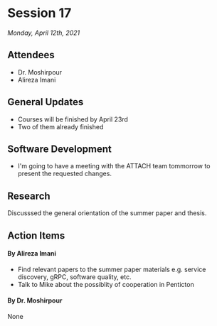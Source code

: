 # Session 17
*Monday, April 12th, 2021*

## Attendees

- Dr. Moshirpour
- Alireza Imani

## General Updates

- Courses will be finished by April 23rd
- Two of them already finished

## Software Development

- I'm going to have a meeting with the ATTACH team tommorrow to present the requested changes.

## Research

Discusssed the general orientation of the summer paper and thesis.

## Action Items

#### By Alireza Imani

- Find relevant papers to the summer paper materials e.g. service discovery, gRPC, software quality, etc.
- Talk to Mike about the possiblity of cooperation in Penticton

#### By Dr. Moshirpour
None
